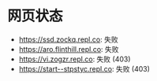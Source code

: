 # 网页状态
- https://ssd.zockq.repl.co: 失败
- https://aro.flinthill.repl.co: 失败
- https://vi.zogzr.repl.co: 失败 (403)
- https://start--stpstyc.repl.co: 失败 (403)

